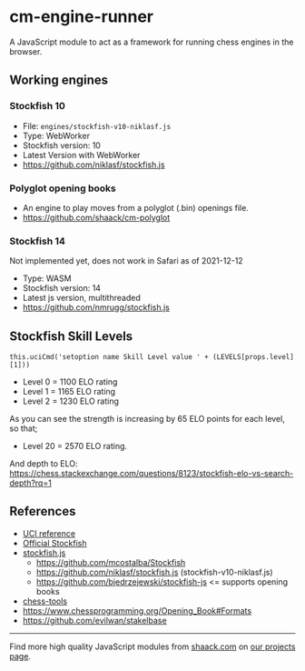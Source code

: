 # cm-engine-runner

A JavaScript module to act as a framework for running chess engines in the browser.

## Working engines

### Stockfish 10

- File: `engines/stockfish-v10-niklasf.js`
- Type: WebWorker
- Stockfish version: 10
- Latest Version with WebWorker
- https://github.com/niklasf/stockfish.js

### Polyglot opening books

- An engine to play moves from a polyglot (.bin) openings file.
- https://github.com/shaack/cm-polyglot

### Stockfish 14

Not implemented yet, does not work in Safari as of 2021-12-12

- Type: WASM
- Stockfish version: 14
- Latest js version, multithreaded
- https://github.com/nmrugg/stockfish.js

## Stockfish Skill Levels

    this.uciCmd('setoption name Skill Level value ' + (LEVELS[props.level][1]))

- Level 0 = 1100 ELO rating
- Level 1 = 1165 ELO rating
- Level 2 = 1230 ELO rating

As you can see the strength is increasing by 65 ELO points for each level, so that;

- Level 20 = 2570 ELO rating.

And depth to ELO: https://chess.stackexchange.com/questions/8123/stockfish-elo-vs-search-depth?rq=1

## References

- [UCI reference](http://page.mi.fu-berlin.de/block/uci.htm)
- [Official Stockfish](https://github.com/official-stockfish/Stockfish)
- [stockfish.js](https://github.com/nmrugg/stockfish.js/)
  - https://github.com/mcostalba/Stockfish
  - https://github.com/niklasf/stockfish.js (stockfish-v10-niklasf.js)
  - https://github.com/bjedrzejewski/stockfish-js <= supports opening books
- [chess-tools](https://github.com/johnfontaine/chess-tools)
- https://www.chessprogramming.org/Opening_Book#Formats 
- https://github.com/evilwan/stakelbase

---

Find more high quality JavaScript modules from [shaack.com](https://shaack.com)
on [our projects page](https://shaack.com/works).
